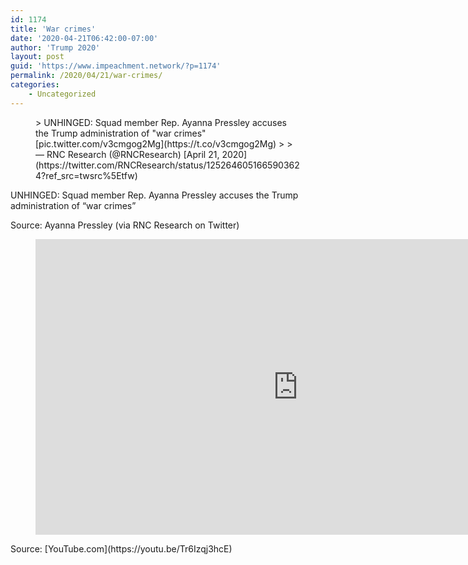 ```yaml
---
id: 1174
title: 'War crimes'
date: '2020-04-21T06:42:00-07:00'
author: 'Trump 2020'
layout: post
guid: 'https://www.impeachment.network/?p=1174'
permalink: /2020/04/21/war-crimes/
categories:
    - Uncategorized
---
```


<figure class="wp-block-embed is-type-rich is-provider-twitter wp-block-embed-twitter"><div class="wp-block-embed__wrapper">> UNHINGED: Squad member Rep. Ayanna Pressley accuses the Trump administration of "war crimes"<https://t.co/Vcq54XtJbD> [pic.twitter.com/v3cmgog2Mg](https://t.co/v3cmgog2Mg)
> 
> — RNC Research (@RNCResearch) [April 21, 2020](https://twitter.com/RNCResearch/status/1252646051665903624?ref_src=twsrc%5Etfw)

<script async="" charset="utf-8" src="https://platform.twitter.com/widgets.js"></script></div></figure>UNHINGED: Squad member Rep. Ayanna Pressley accuses the Trump administration of “war crimes”

Source: Ayanna Pressley (via RNC Research on Twitter)

<figure class="wp-block-embed is-type-video is-provider-youtube wp-block-embed-youtube wp-embed-aspect-16-9 wp-has-aspect-ratio"><div class="wp-block-embed__wrapper"><iframe allow="accelerometer; autoplay; clipboard-write; encrypted-media; gyroscope; picture-in-picture" allowfullscreen="" frameborder="0" height="473" src="https://www.youtube.com/embed/Tr6Izqj3hcE?feature=oembed" title="UNHINGED: Squad Member Pressley Accuses Trump Admin Of "War Crimes"" width="840"></iframe></div></figure>Source: [YouTube.com](https://youtu.be/Tr6Izqj3hcE)